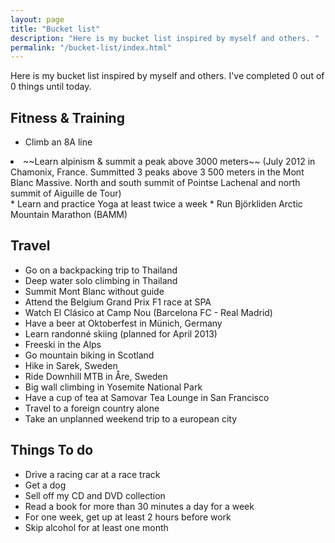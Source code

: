 ```yaml
---
layout: page
title: "Bucket list"
description: "Here is my bucket list inspired by myself and others. "
permalink: "/bucket-list/index.html"
---
```


Here is my bucket list inspired by myself and others. I've completed <span class="bucket-items-completed">0</span> out of <span class="bucket-items-total">0</span> things until today.

## Fitness & Training

* Climb an 8A line
<li class="complete"> ~~Learn alpinism & summit a peak above 3000 meters~~ (July 2012 in Chamonix, France. Summitted 3 peaks above 3 500 meters in the Mont Blanc Massive. North and south summit of Pointse Lachenal and north summit of Aiguille de Tour)</li>
* Learn and practice Yoga at least twice a week
* Run Björkliden Arctic Mountain Marathon (BAMM)

## Travel

* Go on a backpacking trip to Thailand
* Deep water solo climbing in Thailand
* Summit Mont Blanc without guide
* Attend the Belgium Grand Prix F1 race at SPA
* Watch El Clásico at Camp Nou (Barcelona FC - Real Madrid)
* Have a beer at Oktoberfest in Münich, Germany
* Learn randonné skiing (planned for April 2013)
* Freeski in the Alps
* Go mountain biking in Scotland
* Hike in Sarek, Sweden
* Ride Downhill MTB in Åre, Sweden
* Big wall climbing in Yosemite National Park
* Have a cup of tea at Samovar Tea Lounge in San Francisco
* Travel to a foreign country alone
* Take an unplanned weekend trip to a european city

## Things To do

* Drive a racing car at a race track
* Get a dog
* Sell off my CD and DVD collection
* Read a book for more than 30 minutes a day for a week
* For one week, get up at least 2 hours before work
* Skip alcohol for at least one month